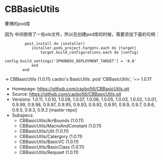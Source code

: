 # CBBasicUtils
        
曹博的pod库
        
因为 中间使用了一些xib文件，所以在创建pod库的时候，需要添加下面的句柄：

```
         post_install do |installer|
            installer.pods_project.targets.each do |target|
                target.build_configurations.each do |config|
                    config.build_settings['IPHONEOS_DEPLOYMENT_TARGET'] = '8.0'
            end
        end
```



-> CBBasicUtils (1.0.11)
   caobo's BasicUtils.
   pod 'CBBasicUtils', '~> 1.0.11'
   - Homepage: https://github.com/caobo56/CBBasicUtils.git
   - Source:   https://github.com/caobo56/CBBasicUtils.git
   - Versions: 1.0.11, 1.0.10, 1.0.08, 1.0.07, 1.0.06, 1.0.05, 1.0.03, 1.0.02, 1.0.01, 0.9.99, 0.9.98,
   0.9.97, 0.9.95, 0.9.93, 0.9.92, 0.9.91, 0.9.9, 0.9.7, 0.9.6, 0.9.5, 0.9.3, 0.9.2 [master repo]
   - Subspecs:
     - CBBasicUtils/ArrBounds (1.0.11)
     - CBBasicUtils/MacroAndConstant (1.0.11)
     - CBBasicUtils/Util (1.0.11)
     - CBBasicUtils/Catergory (1.0.11)
     - CBBasicUtils/BasicVC (1.0.11)
     - CBBasicUtils/BasicClass (1.0.11)
     - CBBasicUtils/Requset (1.0.11)
